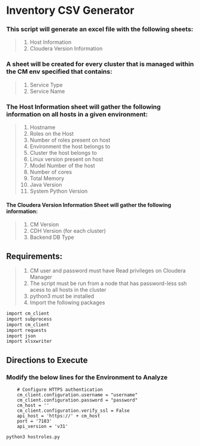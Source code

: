 # Inventory CSV Generator

### This script will generate an excel file with the following sheets: 
> 1. Host Information
> 2. Cloudera Version Information

### A sheet will be created for every cluster that is managed within the CM env specified that contains:
> 1. Service Type
> 2. Service Name


### The Host Information sheet will gather the following information on all hosts in a given environment:
> 1. Hostname
> 2. Roles on the Host
> 3. Number of roles present on host
> 4. Environment the host belongs to
> 5. Cluster the host belongs to
> 6. Linux version present on host
> 7. Model Number of the host
> 8. Number of cores
> 9. Total Memory
> 10. Java Version
> 11. System Python Version

#### The Cloudera Version Information Sheet will gather the following information:
> 1. CM Version
> 2. CDH Version (for each cluster)
> 3. Backend DB Type


## Requirements: 
> 1. CM user and password must have Read privileges on Cloudera Manager
> 2. The script must be run from a node that has password-less ssh acess to all hosts in the cluster
> 3. python3 must be installed
> 4. Import the following packages

```sh
import cm_client
import subprocess
import cm_client
import requests
import json
import xlsxwriter
```

## Directions to Execute

### Modify the below lines for the Environment to Analyze

```shell
    # Configure HTTPS authentication
    cm_client.configuration.username = "username"
    cm_client.configuration.password = "password"
    cm_host = ''
    cm_client.configuration.verify_ssl = False
    api_host = 'https://' + cm_host
    port = '7183'
    api_version = 'v31'
```

```shell
python3 hostroles.py
```